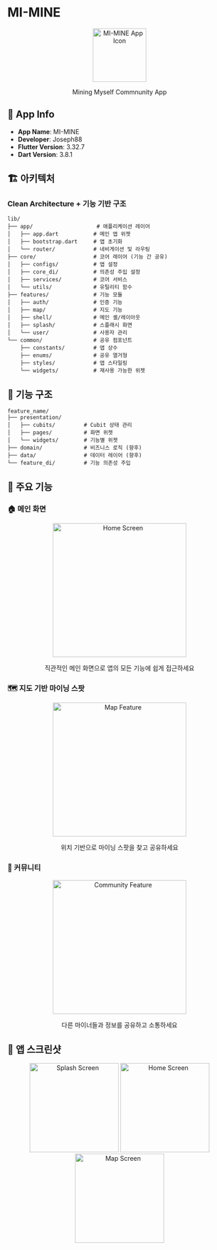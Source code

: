 # MI-MINE

<div align="center">
  <img src="https://github.com/joseph-seph88/mi-mine-app/raw/dev/docs/screenshots/mimine_logo.png" alt="MI-MINE App Icon" width="120" height="120">
  <p>Mining Myself Commnunity App</p>
</div>

## 📱 App Info
- **App Name**: MI-MINE
- **Developer**: Joseph88
- **Flutter Version**: 3.32.7
- **Dart Version**: 3.8.1

## 🏗️ 아키텍처

### Clean Architecture + 기능 기반 구조

```
lib/
├── app/                    # 애플리케이션 레이어
│   ├── app.dart           # 메인 앱 위젯
│   ├── bootstrap.dart     # 앱 초기화
│   └── router/            # 네비게이션 및 라우팅
├── core/                  # 코어 레이어 (기능 간 공유)
│   ├── configs/           # 앱 설정
│   ├── core_di/           # 의존성 주입 설정
│   ├── services/          # 코어 서비스
│   └── utils/             # 유틸리티 함수
├── features/              # 기능 모듈
│   ├── auth/              # 인증 기능
│   ├── map/               # 지도 기능
│   ├── shell/             # 메인 셸/레이아웃
│   ├── splash/            # 스플래시 화면
│   └── user/              # 사용자 관리
└── common/                # 공유 컴포넌트
    ├── constants/         # 앱 상수
    ├── enums/             # 공유 열거형
    ├── styles/            # 앱 스타일링
    └── widgets/           # 재사용 가능한 위젯
```

## 📁 기능 구조
```
feature_name/
├── presentation/
│   ├── cubits/         # Cubit 상태 관리
│   ├── pages/          # 화면 위젯
│   └── widgets/        # 기능별 위젯
├── domain/             # 비즈니스 로직 (향후)
├── data/               # 데이터 레이어 (향후)
└── feature_di/         # 기능 의존성 주입
```

## 📸 주요 기능

### 🏠 메인 화면
<div align="center">
  <img src="docs/screenshots/home_screen.png" alt="Home Screen" width="300">
  <p>직관적인 메인 화면으로 앱의 모든 기능에 쉽게 접근하세요</p>
</div>

### 🗺️ 지도 기반 마이닝 스팟
<div align="center">
  <img src="docs/screenshots/map_screen.png" alt="Map Feature" width="300">
  <p>위치 기반으로 마이닝 스팟을 찾고 공유하세요</p>
</div>

### 👥 커뮤니티
<div align="center">
  <img src="docs/screenshots/community_screen.png" alt="Community Feature" width="300">
  <p>다른 마이너들과 정보를 공유하고 소통하세요</p>
</div>

## 📱 앱 스크린샷

<div align="center">
  <img src="docs/screenshots/splash_screen.png" alt="Splash Screen" width="200">
  <img src="docs/screenshots/home_screen.png" alt="Home Screen" width="200">
  <img src="docs/screenshots/map_screen.png" alt="Map Screen" width="200">
</div>

